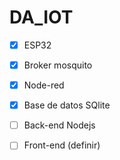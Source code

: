 # DA_IOT

-[x] ESP32
-[x] Broker mosquito
-[x] Node-red
-[x] Base de datos SQlite
-[ ] Back-end Nodejs
-[ ] Front-end (definir)


